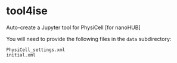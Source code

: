 # tool4ise
Auto-create a Jupyter tool for PhysiCell [for nanoHUB]

You will need to provide the following files in the `data` subdirectory:
```
PhysiCell_settings.xml 
initial.xml 
```

<!--
In the `data` directory, you will run the `xml2jupyter.py` script on the .xml file to 
generate `user_params.py`.
-->


